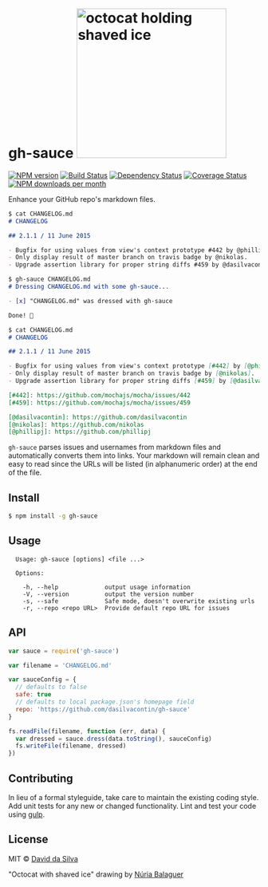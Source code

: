 # gh-sauce <img src="https://i.gyazo.com/bcd1cedd5779493c02a6dc95db8c3735.png" alt="octocat holding shaved ice" height="300">

[![NPM version][npm-image]][npm-url]
[![Build Status][travis-image]][travis-url]
[![Dependency Status][daviddm-url]][daviddm-image]
[![Coverage Status][coveralls-image]][coveralls-url]
[![NPM downloads per month][downloads-image]][downloads-url]

Enhance your GitHub repo's markdown files.

```markdown
$ cat CHANGELOG.md
# CHANGELOG

## 2.1.1 / 11 June 2015

- Bugfix for using values from view's context prototype #442 by @phillipj.
- Only display result of master branch on travis badge by @nikolas.
- Upgrade assertion library for proper string diffs #459 by @dasilvacontin.
```

```markdown
$ gh-sauce CHANGELOG.md
# Dressing CHANGELOG.md with some gh-sauce...

- [x] "CHANGELOG.md" was dressed with gh-sauce

Done! 🍧
```

```markdown
$ cat CHANGELOG.md
# CHANGELOG

## 2.1.1 / 11 June 2015

- Bugfix for using values from view's context prototype [#442] by [@phillipj].
- Only display result of master branch on travis badge by [@nikolas].
- Upgrade assertion library for proper string diffs [#459] by [@dasilvacontin].

[#442]: https://github.com/mochajs/mocha/issues/442
[#459]: https://github.com/mochajs/mocha/issues/459

[@dasilvacontin]: https://github.com/dasilvacontin
[@nikolas]: https://github.com/nikolas
[@phillipj]: https://github.com/phillipj
```

`gh-sauce` parses issues and usernames from markdown files and automatically converts them into links. Your markdown will remain clean and easy to read since the URLs will be listed (in alphanumeric order) at the end of the file.

## Install

```bash
$ npm install -g gh-sauce
```


## Usage

```
  Usage: gh-sauce [options] <file ...>

  Options:

    -h, --help             output usage information
    -V, --version          output the version number
    -s, --safe             Safe mode, doesn't overwrite existing urls
    -r, --repo <repo URL>  Provide default repo URL for issues
```

## API

```js
var sauce = require('gh-sauce')

var filename = 'CHANGELOG.md'

var sauceConfig = {
  // defaults to false
  safe: true
  // defaults to local package.json's homepage field
  repo: 'https://github.com/dasilvacontin/gh-sauce'
}

fs.readFile(filename, function (err, data) {
  var dressed = sauce.dress(data.toString(), sauceConfig)
  fs.writeFile(filename, dressed)
})
```

## Contributing

In lieu of a formal styleguide, take care to maintain the existing coding style. Add unit tests for any new or changed functionality. Lint and test your code using [gulp](http://gulpjs.com/).


## License

MIT © [David da Silva](http://dasilvacont.in)

"Octocat with shaved ice" drawing by [Núria Balaguer](https://www.facebook.com/nixiescream)

[npm-url]: https://npmjs.org/package/gh-sauce
[npm-image]: https://badge.fury.io/js/gh-sauce.svg
[downloads-url]: https://www.npmjs.org/package/gh-sauce
[downloads-image]: http://img.shields.io/npm/dm/gh-sauce.svg
[travis-url]: https://travis-ci.org/dasilvacontin/gh-sauce
[travis-image]: https://travis-ci.org/dasilvacontin/gh-sauce.svg?branch=master
[daviddm-url]: https://david-dm.org/dasilvacontin/gh-sauce.svg?theme=shields.io
[daviddm-image]: https://david-dm.org/dasilvacontin/gh-sauce
[coveralls-url]: https://coveralls.io/r/dasilvacontin/gh-sauce?branch=master
[coveralls-image]: https://coveralls.io/repos/dasilvacontin/gh-sauce/badge.svg?branch=master

[#442]: https://github.com/dasilvacontin/gh-sauce/issues/442
[#459]: https://github.com/dasilvacontin/gh-sauce/issues/459

[@dasilvacontin]: https://github.com/dasilvacontin
[@nikolas]: https://github.com/nikolas
[@phillipj]: https://github.com/phillipj

